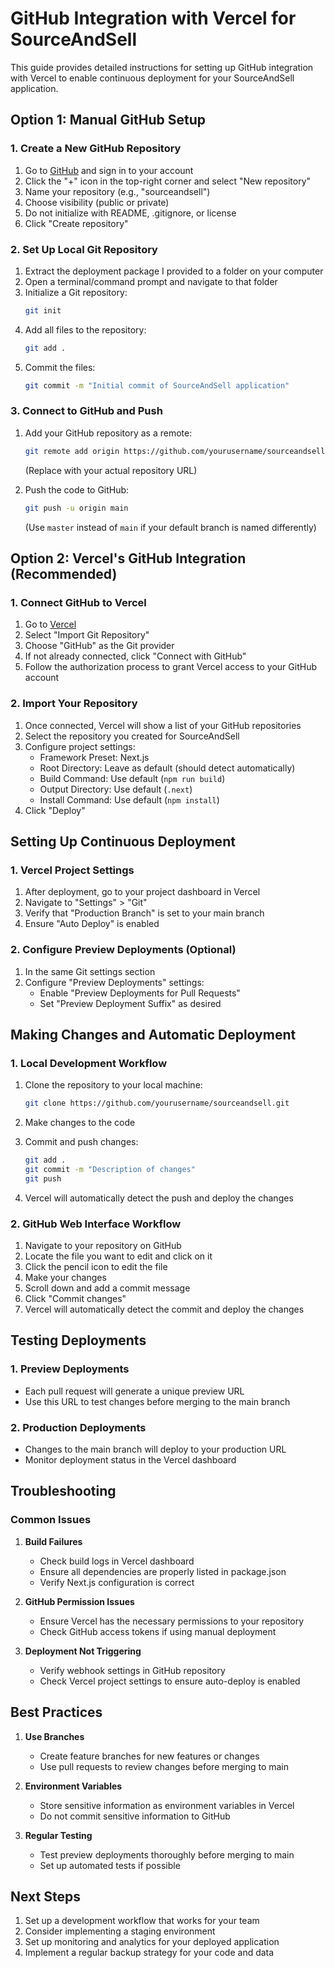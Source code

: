 # GitHub Integration with Vercel for SourceAndSell

This guide provides detailed instructions for setting up GitHub integration with Vercel to enable continuous deployment for your SourceAndSell application.

## Option 1: Manual GitHub Setup

### 1. Create a New GitHub Repository

1. Go to [GitHub](https://github.com) and sign in to your account
2. Click the "+" icon in the top-right corner and select "New repository"
3. Name your repository (e.g., "sourceandsell")
4. Choose visibility (public or private)
5. Do not initialize with README, .gitignore, or license
6. Click "Create repository"

### 2. Set Up Local Git Repository

1. Extract the deployment package I provided to a folder on your computer
2. Open a terminal/command prompt and navigate to that folder
3. Initialize a Git repository:
   ```bash
   git init
   ```
4. Add all files to the repository:
   ```bash
   git add .
   ```
5. Commit the files:
   ```bash
   git commit -m "Initial commit of SourceAndSell application"
   ```

### 3. Connect to GitHub and Push

1. Add your GitHub repository as a remote:
   ```bash
   git remote add origin https://github.com/yourusername/sourceandsell.git
   ```
   (Replace with your actual repository URL)

2. Push the code to GitHub:
   ```bash
   git push -u origin main
   ```
   (Use `master` instead of `main` if your default branch is named differently)

## Option 2: Vercel's GitHub Integration (Recommended)

### 1. Connect GitHub to Vercel

1. Go to [Vercel](https://vercel.com/new)
2. Select "Import Git Repository"
3. Choose "GitHub" as the Git provider
4. If not already connected, click "Connect with GitHub"
5. Follow the authorization process to grant Vercel access to your GitHub account

### 2. Import Your Repository

1. Once connected, Vercel will show a list of your GitHub repositories
2. Select the repository you created for SourceAndSell
3. Configure project settings:
   - Framework Preset: Next.js
   - Root Directory: Leave as default (should detect automatically)
   - Build Command: Use default (`npm run build`)
   - Output Directory: Use default (`.next`)
   - Install Command: Use default (`npm install`)
4. Click "Deploy"

## Setting Up Continuous Deployment

### 1. Vercel Project Settings

1. After deployment, go to your project dashboard in Vercel
2. Navigate to "Settings" > "Git"
3. Verify that "Production Branch" is set to your main branch
4. Ensure "Auto Deploy" is enabled

### 2. Configure Preview Deployments (Optional)

1. In the same Git settings section
2. Configure "Preview Deployments" settings:
   - Enable "Preview Deployments for Pull Requests"
   - Set "Preview Deployment Suffix" as desired

## Making Changes and Automatic Deployment

### 1. Local Development Workflow

1. Clone the repository to your local machine:
   ```bash
   git clone https://github.com/yourusername/sourceandsell.git
   ```

2. Make changes to the code

3. Commit and push changes:
   ```bash
   git add .
   git commit -m "Description of changes"
   git push
   ```

4. Vercel will automatically detect the push and deploy the changes

### 2. GitHub Web Interface Workflow

1. Navigate to your repository on GitHub
2. Locate the file you want to edit and click on it
3. Click the pencil icon to edit the file
4. Make your changes
5. Scroll down and add a commit message
6. Click "Commit changes"
7. Vercel will automatically detect the commit and deploy the changes

## Testing Deployments

### 1. Preview Deployments

- Each pull request will generate a unique preview URL
- Use this URL to test changes before merging to the main branch

### 2. Production Deployments

- Changes to the main branch will deploy to your production URL
- Monitor deployment status in the Vercel dashboard

## Troubleshooting

### Common Issues

1. **Build Failures**
   - Check build logs in Vercel dashboard
   - Ensure all dependencies are properly listed in package.json
   - Verify Next.js configuration is correct

2. **GitHub Permission Issues**
   - Ensure Vercel has the necessary permissions to your repository
   - Check GitHub access tokens if using manual deployment

3. **Deployment Not Triggering**
   - Verify webhook settings in GitHub repository
   - Check Vercel project settings to ensure auto-deploy is enabled

## Best Practices

1. **Use Branches**
   - Create feature branches for new features or changes
   - Use pull requests to review changes before merging to main

2. **Environment Variables**
   - Store sensitive information as environment variables in Vercel
   - Do not commit sensitive information to GitHub

3. **Regular Testing**
   - Test preview deployments thoroughly before merging to main
   - Set up automated tests if possible

## Next Steps

1. Set up a development workflow that works for your team
2. Consider implementing a staging environment
3. Set up monitoring and analytics for your deployed application
4. Implement a regular backup strategy for your code and data

